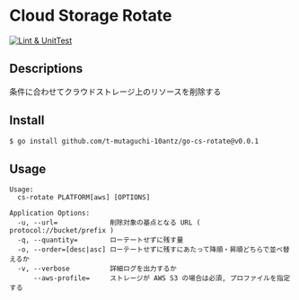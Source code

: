 # Cloud Storage Rotate

[![Lint & UnitTest](https://github.com/t-mutaguchi-10antz/go-cs-rotate/actions/workflows/lint-and-unittest.yaml/badge.svg)](https://github.com/t-mutaguchi-10antz/go-cs-rotate/actions/workflows/lint-and-unittest.yaml)

## Descriptions

条件に合わせてクラウドストレージ上のリソースを削除する

## Install

```bash
$ go install github.com/t-mutaguchi-10antz/go-cs-rotate@v0.0.1
```

## Usage

```
Usage:
  cs-rotate PLATFORM[aws] [OPTIONS]

Application Options:
  -u, --url=             削除対象の基点となる URL ( protocol://bucket/prefix )
  -q, --quantity=        ローテートせずに残す量
  -o, --order=[desc|asc] ローテートせずに残すにあたって降順・昇順どちらで並べ替えるか
  -v, --verbose          詳細ログを出力するか
      --aws-profile=     ストレージが AWS S3 の場合は必須, プロファイルを指定する
```